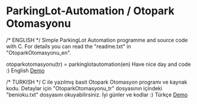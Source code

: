 # ParkingLot-Automation / Otopark Otomasyonu
/* ENGLISH */
Simple ParkingLot Automation programme and source code with C. 
For details you can read the "readme.txt" in "OtoparkOtomasyonu_en".

otoparkotomasyonu(tr) = parkinglotautomation(en)
Have nice day and code :)
English <a href="https://onlinegdb.com/BJX5OlPQ-">Demo</a>

/* TURKISH */
C ile yazılmış basit Otopark Otomasyon programı ve kaynak kodu.
Detaylar için "OtoparkOtomasyonu_tr" dosyasının içindeki "benioku.txt" dosyasını okuyabilirsiniz.
İyi günler ve kodlar :)
Türkçe <a href="https://onlinegdb.com/ryA4bbw7b">Demo</a>
